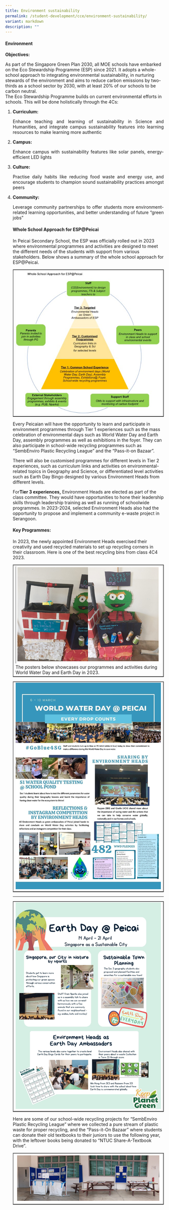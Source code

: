 ```yaml
---
title: Environment sustainability
permalink: /student-development/cce/environment-sustainability/
variant: markdown
description: ""
---
```

<p></p><h4><strong>Environment</strong></h4><p></p>
<p><b>Objectives:</b></p>
<p>As part of the Singapore Green Plan 2030, all MOE schools have embarked on the Eco Stewardship Programme (ESP) since 2021. It adopts a whole-school approach to integrating environmental sustainability, in nurturing stewards of the environment and aims to reduce carbon emissions by two-thirds as a school sector by 2030, with at least 20% of our schools to be carbon neutral.<br>The Eco Stewardship Programme builds on current environmental efforts in schools. This will be done holistically through the 4Cs:</p>
<ol>
<li><strong>Curriculum: </strong><p align="justify">Enhance teaching and learning of sustainability in Science and Humanities, and integrate campus sustainability features into learning resources to make learning more authentic</p></li>
<li><strong>Campus: </strong><p align="justify"> Enhance campus with sustainability features like solar panels, energy-efficient LED lights
</p></li>
<li><strong>Culture:  </strong><p align="justify"> Practise daily habits like reducing food waste and energy use, and encourage students to champion sound sustainability practices amongst peers
</p></li>
<li><strong>Community:  </strong><p align="justify"> Leverage community partnerships to offer students more environment-related learning opportunities, and better understanding of future “green jobs”
</p></li>
<p></p><h4><strong>Whole School Approach for ESP@Peicai</strong></h4>
<p>In Peicai Secondary School, the ESP was officially rolled out in 2023 where environmental programmes and activities are designed to meet the different needs of the students with support from various stakeholders. Below shows a summary of the whole school approach for ESP@Peicai. </p>
<table style="border-collapse: collapse; width: 100%;" border="1">
<tbody>
<tr>
<td style="width: 100%;"><img src="/images/Enviroment.jpg"></td>
</tr>
</tbody>
</table>
<p>Every Peicaian will have the opportunity to learn and participate in environment programmes through Tier 1 experiences such as the mass celebration of environmental days such as World Water Day and Earth Day, assembly programmes as well as exhibitions in the foyer. They can also participate in school-wide recycling programmes such as “SembEnviro Plastic Recycling League” and the “Pass-it-on Bazaar”. </p>
<p>There will also be customised programmes for different levels in Tier 2 experiences, such as curriculum links and activities on environmental-related topics in Geography and Science, or differentiated level activities such as Earth Day Bingo designed by various Environment Heads from different levels.</p>
<p>For<b>Tier 3 experiences,</b> Environment Heads are elected as part of the class committee. They would have opportunities to hone their leadership skills through leadership training as well as running of schoolwide programmes. In 2023-2024, selected Environment Heads also had the opportunity to propose and implement a community e-waste project in Serangoon.</p>
<p></p><h4><strong>Key Programmes:</strong></h4>
<p>In 2023, the newly appointed Environment Heads exercised their creativity and used recycled materials to set up recycling corners in their classroom. Here is one of the best recycling bins from class 4C4 2023.</p>
<table style="border-collapse: collapse; width: 100%;" border="1">
<tbody>
<tr>
<td style="width: 100%;"><img src="/images/Enviroment_Key_pro.jpg">The posters below showcases our programmes and activities during World Water Day and Earth Day in 2023. </td>
</tr>
</tbody>
</table>
<table style="border-collapse: collapse; width: 100%;" border="1">
<tbody>
<tr>
<td style="width: 100%;"><img src="/images/Enviroment_P1.jpg"></td>
</tr>
</tbody>
</table><hr>
<table style="border-collapse: collapse; width: 100%;" border="1">
<tbody>
<tr>
<td style="width: 100%;"><img src="/images/Enviroment_P2.jpg"></td>
</tr>
</tbody>
</table>
<p>Here are some of our school-wide recycling projects for “SembEnviro Plastic Recycling League” where we collected a pure stream of plastic waste for proper recycling, and the “Pass-it-On Bazaar” where students can donate their old textbooks to their juniors to use the following year, with the leftover books being donated to “NTUC Share-A-Textbook Drive”.</p>
<table style="border-collapse: collapse; width: 100%;" border="1">
<tbody>
<tr>
<td style="width: 100%;"><img src="/images/SembEnviro.jpg"></td>
</tr>
</tbody>
</table>
</ol>